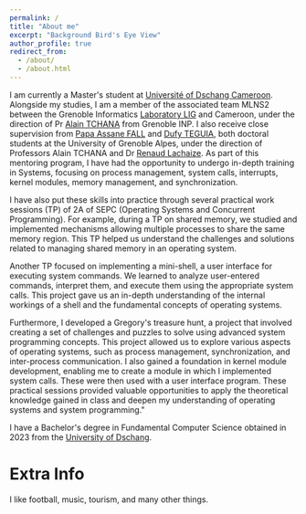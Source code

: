 ```yaml
---
permalink: /
title: "About me"
excerpt: "Background Bird's Eye View"
author_profile: true
redirect_from: 
  - /about/
  - /about.html
---
```


I am currently a Master's student at [Université of Dschang Cameroon](https://www.univ-dschang.org/). Alongside my studies, I am a member of the associated team MLNS2 between the Grenoble Informatics [Laboratory LIG](https://www.liglab.fr/) and Cameroon, under the direction of Pr [Alain TCHANA](https://perso.ens-lyon.fr/alain.tchana/) from Grenoble INP. I also receive close supervision from [Papa Assane FALL]() and [Dufy TEGUIA](https://brisco007.github.io/), both doctoral students at the University of Grenoble Alpes, under the direction of Professors Alain TCHANA and Dr [Renaud Lachaize](https://lig-membres.imag.fr/rlachaiz/). As part of this mentoring program, I have had the opportunity to undergo in-depth training in Systems, focusing on process management, system calls, interrupts, kernel modules, memory management, and synchronization.

I have also put these skills into practice through several practical work sessions (TP) of 2A of SEPC (Operating Systems and Concurrent Programming). For example, during a TP on shared memory, we studied and implemented mechanisms allowing multiple processes to share the same memory region. This TP helped us understand the challenges and solutions related to managing shared memory in an operating system.

Another TP focused on implementing a mini-shell, a user interface for executing system commands. We learned to analyze user-entered commands, interpret them, and execute them using the appropriate system calls. This project gave us an in-depth understanding of the internal workings of a shell and the fundamental concepts of operating systems.

Furthermore, I developed a Gregory's treasure hunt, a project that involved creating a set of challenges and puzzles to solve using advanced system programming concepts. This project allowed us to explore various aspects of operating systems, such as process management, synchronization, and inter-process communication. 
I also gained a foundation in kernel module development, enabling me to create a module in which I implemented system calls. These were then used with a user interface program. These practical sessions provided valuable opportunities to apply the theoretical knowledge gained in class and deepen my understanding of operating systems and system programming."

I have a Bachelor's degree in Fundamental Computer Science obtained in 2023 from the [University of Dschang](https://lig-membres.imag.fr/rlachaiz/).
  
Extra Info
======
I like football, music, tourism, and many other things.
